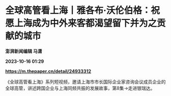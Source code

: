 # 全球高管看上海丨雅各布·沃伦伯格：祝愿上海成为中外来客都渴望留下并为之贡献的城市
**澎湃新闻编辑 马潇**

**2023-10-16 01:29**

**https://m.thepaper.cn/detail/24933312**

《全球高管看上海》系列短视频，邀请上海市市长国际企业家咨询会议成员企业的全球高管，讲述跨国企业与上海同频共振的发展故事，第8集→走进银瑞达。